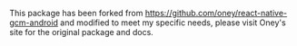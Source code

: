 This package has been forked from https://github.com/oney/react-native-gcm-android and modified to meet my specific needs, please visit Oney's site for the original package and docs.
